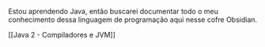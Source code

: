 Estou aprendendo Java, então buscarei documentar todo o meu conhecimento dessa linguagem de programação aqui nesse cofre Obsidian.

[[Java 2 - Compiladores e JVM]]